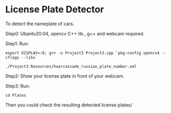 # License Plate Detector #
To detect the nameplate of cars.

Step0:
Ubantu20.04, opencv C++ lib.,  g++ and webcam required.

Step1:
Run:
```
export DISPLAY=:0; g++ -o Project3 Project3.cpp `pkg-config opencv4 --cflags --libs`

./Project3 Resources/haarcascade_russian_plate_number.xml
```

Step2:
Show your license plate in front of your webcam. 

Step3:
Run:
```
cd Plates
```
Then you could check the resulting detected license plates/
